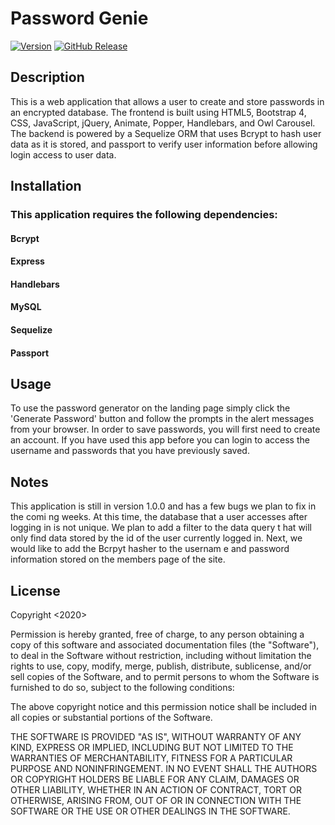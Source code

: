 # Password Genie

[![Version](https://badge.fury.io/gh/tterb%2FHyde.svg)](https://badge.fury.io/gh/tterb%2FHyde)
[![GitHub Release](https://img.shields.io/github/release/tterb/PlayMusic.svg?style=flat)]() 

## Description 
            
This is a web application that allows a user to create and store passwords in an encrypted database. The frontend is built using HTML5, Bootstrap 4, CSS, JavaScript, jQuery, Animate, Popper, Handlebars, and Owl Carousel. The backend is powered by a Sequelize ORM that uses Bcrypt to hash user data as it is stored, and passport to verify user information before allowing login access to user data.      
               
## Installation

### This application requires the following dependencies:  
#### Bcrypt
#### Express
#### Handlebars
#### MySQL
#### Sequelize
#### Passport             
            
## Usage 
            
To use the password generator on the landing page simply click the 'Generate Password' button and follow the prompts in the alert messages from your browser. In order to save passwords, you will first need to create an account. If you have used this app before you can login to access the username and passwords that you have previously saved.  

## Notes

This application is still in version 1.0.0 and has a few bugs we plan to fix in the comi
ng weeks. At this time, the database that a user accesses after logging in is not unique. We plan to add a filter to the data query t
hat will only find data stored by the id of the user currently logged in. Next, we would like to add the Bcrpyt hasher to the usernam
e and password information stored on the members page of the site. 
            
## License
            
Copyright <2020> <COPYRIGHT>

Permission is hereby granted, free of charge, to any person obtaining a copy of this software and associated documentation files (the "Software"), to deal in the Software without restriction, including without limitation the rights to use, copy, modify, merge, publish, distribute, sublicense, and/or sell copies of the Software, and to permit persons to whom the Software is furnished to do so, subject to the following conditions:
                
The above copyright notice and this permission notice shall be included in all copies or substantial portions of the Software.
                
THE SOFTWARE IS PROVIDED "AS IS", WITHOUT WARRANTY OF ANY KIND, EXPRESS OR IMPLIED, INCLUDING BUT NOT LIMITED TO THE WARRANTIES OF MERCHANTABILITY, FITNESS FOR A PARTICULAR PURPOSE AND NONINFRINGEMENT. IN NO EVENT SHALL THE AUTHORS OR COPYRIGHT HOLDERS BE LIABLE FOR ANY CLAIM, DAMAGES OR OTHER LIABILITY, WHETHER IN AN ACTION OF CONTRACT, TORT OR OTHERWISE, ARISING FROM, OUT OF OR IN CONNECTION WITH THE SOFTWARE OR THE USE OR OTHER DEALINGS IN THE SOFTWARE.
                
